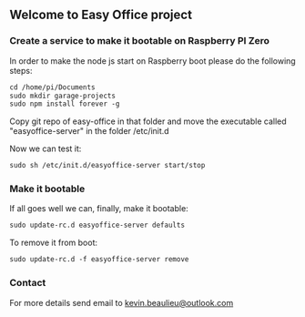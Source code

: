 ## Welcome to Easy Office project

### Create a service to make it bootable on Raspberry PI Zero

In order to make the node js start on Raspberry boot please do the following steps:

```markdown
cd /home/pi/Documents
sudo mkdir garage-projects
sudo npm install forever -g
```
Copy git repo of easy-office in that folder and move the executable called "easyoffice-server" in the folder /etc/init.d

Now we can test it:
```markdown
sudo sh /etc/init.d/easyoffice-server start/stop
```
### Make it bootable
If all goes well we can, finally, make it bootable:
```markdown
sudo update-rc.d easyoffice-server defaults
```
To remove it from boot:
```markdown
sudo update-rc.d -f easyoffice-server remove
```
### Contact

For more details send email to kevin.beaulieu@outlook.com
